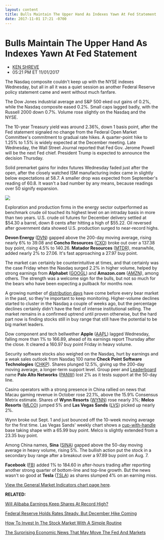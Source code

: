 ```yaml
---
layout: content
title: Bulls Maintain The Upper Hand As Indexes Yawn At Fed Statement
date: 2017-11-01 17:21 -0700
---
```



Bulls Maintain The Upper Hand As Indexes Yawn At Fed Statement
===============================================================




* [KEN SHREVE](https://www.investors.com/author/shrevek/ "Posts by KEN SHREVE")
* 05:21 PM ET 11/01/2017




The Nasdaq composite couldn't keep up with the NYSE indexes Wednesday, but all in all it was a quiet session as another Federal Reserve policy statement came and went without much fanfare.




The Dow Jones industrial average and S&P 500 eked out gains of 0.2%, while the Nasdaq composite eased 0.2%. Small caps lagged badly, with the Russell 2000 down 0.7%. Volume rose slightly on the Nasdaq and the NYSE.


The 10-year Treasury yield was around 2.36%, down 1 basis point, after the Fed statement signaled no change from the Federal Open Market Committee's commitment to gradual rate hikes. A quarter-point hike to 1.25% to 1.5% is widely expected at the December meeting. Late Wednesday, the Wall Street Journal reported that Fed Gov. Jerome Powell will be the next Fed chief. President Trump is expected to announce the decision Thursday.


Solid premarket gains for index futures Wednesday faded just after the open, after the closely watched ISM manufacturing index came in slightly below expectations at 58.7. A smaller drop was expected from September's reading of 60.8. It wasn't a bad number by any means, because readings over 50 signify expansion.


[![](https://www.investors.com/wp-content/uploads/2017/11/MP110117.png)](https://www.investors.com/wp-content/uploads/2017/11/MP110117.png)  

Exploration and production firms in the energy sector outperformed as benchmark crude oil touched its highest level on an intraday basis in more than two years. U.S. crude oil futures for December delivery settled at $54.30 a barrel, down 8 cents after hitting a high of $55.22. Oil reversed after government data showed U.S. production surged to near-record highs.


**Devon Energy** ([DVN](https://research.investors.com/quote.aspx?symbol=DVN)) gapped above the 200-day moving average, rising nearly 6% to 39.08 and **Concho Resources** ([CXO](https://research.investors.com/quote.aspx?symbol=CXO)) broke out over a 137.38 buy point, rising 4.5% to 140.26. **Matador Resources** ([MTDR](https://research.investors.com/quote.aspx?symbol=MTDR)), meanwhile, added nearly 2% to 27.06. It's fast approaching a 27.97 buy point.


The market can certainly be counterintuitive at times, and that certainly was the case Friday when the Nasdaq surged 2.2% in higher volume, helped by strong earnings from **Alphabet** ([GOOGL](https://research.investors.com/quote.aspx?symbol=GOOGL)) and **Amazon.com** ([AMZN](https://research.investors.com/quote.aspx?symbol=AMZN)), among others. The strength was a welcome sign for the bulls, but not so much for the bears who have been expecting a pullback for months now.


A growing number of [distribution days](http://www.investors.com/ibd-university/market-timing/market-tops/) have come before every bear market in the past, so they're important to keep monitoring. Higher-volume declines started to cluster in the Nasdaq a couple of weeks ago, but the percentage declines certainly didn't have the feel of intense institutional selling. The market remains in a confirmed uptrend until proven otherwise, but the hard part now is finding stocks still in buy range that still have the potential to be big market leaders.


Dow component and tech bellwether **Apple** ([AAPL](https://research.investors.com/quote.aspx?symbol=AAPL)) lagged Wednesday, falling more than 1% to 166.89, ahead of its earnings report Thursday after the close. It cleared a 160.97 buy point Friday in heavy volume.


Security software stocks also weighed on the Nasdaq, hurt by earnings and a weak sales outlook from Nasdaq 100 name **Check Point Software Technologies** ([CHKP](https://research.investors.com/quote.aspx?symbol=CHKP)). Shares plunged 12.5%, giving up the 200-day moving average, a longer-term support level. Group peer and [Leaderboard](http://www.investors.com/leaderboard) name **Palo Alto Networks** ([PANW](https://research.investors.com/quote.aspx?symbol=PANW)) lost 2% as it tests support at the 50-day line.



Casino operators with a strong presence in China rallied on news that Macau gaming revenue in October rose 22.1%, above the 15.9% Consensus Metrix estimate. Shares of **Wynn Resorts** ([WYNN](https://research.investors.com/quote.aspx?symbol=WYNN)) rose nearly 3%; **Melco Resorts** ([MLCO](https://research.investors.com/quote.aspx?symbol=MLCO)) jumped 5% and **Las Vegas Sands** ([LVS](https://research.investors.com/quote.aspx?symbol=LVS)) picked up nearly 2%.


Wynn broke out Sept. 1 and just bounced off the 10-week moving average for the first time. Las Vegas Sands' weekly chart shows a [cup-with-handle](http://www.investors.com/ibd-university/how-to-buy/common-patterns-1/) base taking shape with a 65.99 buy point. Melco is slightly extended from a 23.35 buy point.


Among China names, **Sina** ([SINA](https://research.investors.com/quote.aspx?symbol=SINA)) gapped above the 50-day moving average in heavy volume, rising 5%. The bullish action put the stock in a secondary buy range after a breakout over a 97.89 buy point on Aug. 7.


**Facebook** ([FB](https://research.investors.com/quote.aspx?symbol=FB)) added 1% to 184.60 in after-hours trading after reporting another strong quarter of bottom-line and top-line growth. But the news wasn't so good at **Tesla** ([TSLA](https://research.investors.com/quote.aspx?symbol=TSLA)) as shares slumped 4% on an earning miss.


[View the General Market Indicators chart page here](https://www.investors.com/wp-content/uploads/2017/11/IBD0111152538GMI.pdf).


**RELATED:**


[Will Alibaba Earnings Keep Shares At Record High?](https://www.investors.com/news/technology/will-alibaba-quarterly-results-keep-shares-trading-at-record-high/)


[Federal Reserve Holds Rates Steady, But December Hike Coming](https://www.investors.com/news/economy/fed-holds-key-rate-steady-but-december-hike-coming/)


[How To Invest In The Stock Market With A Simple Routine](http://www.investors.com/research/ibd-stock-analysis/how-to-invest-in-the-stock-market-start-with-a-simple-routine/) 


[The Surprising Economic News That May Move The Fed And Markets](https://www.investors.com/news/economy/as-federal-reserve-meets-tax-withholding-data-show-strong-wage-gains/)


 




